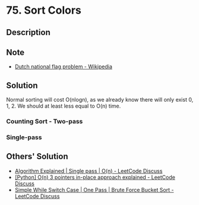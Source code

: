 # 75. Sort Colors

## Description

## Note

* [Dutch national flag problem - Wikipedia](https://en.wikipedia.org/wiki/Dutch_national_flag_problem#:~:text=The%20Dutch%20national%20flag%20problem,%3A%20red%2C%20white%20and%20blue.)

## Solution

Normal sorting will cost O(nlogn), as we already know there will only exist 0, 1, 2. We should at least less equal to O(n) time.

### Counting Sort - Two-pass

### Single-pass

## Others' Solution

* [Algorithm Explained | Single pass | O(n) - LeetCode Discuss](https://leetcode.com/problems/sort-colors/discuss/681591/Algorithm-Explained-or-Single-pass-or-O%28n%29)
* [[Python] O(n) 3 pointers in-place approach explained - LeetCode Discuss](https://leetcode.com/problems/sort-colors/discuss/681526/Python-O%28n%29-3-pointers-in-place-approach-explained)
* [Simple While Switch Case | One Pass | Brute Force Bucket Sort - LeetCode Discuss](https://leetcode.com/problems/sort-colors/discuss/681528/Simple-While-Switch-Case-or-One-Pass-or-Brute-Force-Bucket-Sort)
